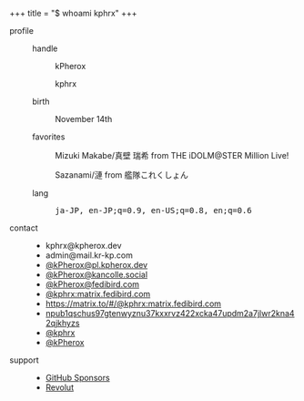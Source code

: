 +++
title = "$ whoami kphrx"
+++

<dl>
<dt id="profile">profile
  <dd>
    <dl>
    <dt>handle
      <dd><p>kPherox</p>
      <dd><p>kphrx</p>
    <dt>birth
      <dd><p>November 14th</p>
    <dt>favorites
      <dd><p>Mizuki Makabe/真壁 瑞希 from THE iDOLM@STER Million Live!</p>
      <dd><p>Sazanami/漣 from 艦隊これくしょん</p>
    <dt>lang
      <dd><pre>ja-JP, en-JP;q=0.9, en-US;q=0.8, en;q=0.6</pre>
    </dl>

<dt id="contact">contact
  <dd>
    <ul>
      <li data-type="mailto"><a>kphrx@kpherox.dev</a></li>
      <li data-type="mailto"><a>admin@mail.kr-kp.com</a></li>
      <li data-type="activitypub"><a rel="me" target="_blank" href="https://pl.kpherox.dev/users/kPherox">@kPherox@pl.kpherox.dev</a></li>
      <li data-type="activitypub"><a rel="me" target="_blank" href="https://kancolle.social/@kPherox">@kPherox@kancolle.social</a></li>
      <li data-type="activitypub"><a rel="me" target="_blank" href="https://fedibird.com/@kPherox">@kPherox@fedibird.com</a></li>
      <li data-type="activitypub" style="display:none"><a rel="me" target="_blank" href="https://pawoo.net/@kPherox">@kPherox@pawoo.net</a></li>
      <li data-type="activitypub" style="display:none"><a rel="me" target="_blank" href="https://mastodon.social/@kPherox">@kPherox@mastodon.social</a></li>
      <li data-type="matrix"><a rel="me" target="_blank" href="matrix:u/kphrx:matrix.fedibird.com">@kphrx:matrix.fedibird.com</a></li>
      <li data-type="matrix_to"><a rel="me" target="_blank" href="https://matrix.to/#/@kphrx:matrix.fedibird.com">https://matrix.to/#/@kphrx:matrix.fedibird.com</a></li>
      <li data-type="nostr"><a rel="me" href="nostr:nprofile1qqsqgvt7gzly9uehzpf7gltrrpkp249rvtw6lwqka4wlf0hp4tf764q9l89h5">npub1qschus97gtenwyznu37kxxrvz422xcka47updm2a7jlwr2kna42qjkhyzs</a></li>
      <li data-type="twitter"><a rel="me noreferrer" target="_blank" href="https://twitter.com/kphrx">@kphrx</a></li>
      <li data-type="twitter"><a rel="me noreferrer" target="_blank" href="https://twitter.com/kPherox">@kPherox</a></li>
    </ul>

<dt id="support">support
  <dd>
    <ul>
      <li><a rel="payment noreferrer" target="_blank" href="https://github.com/sponsors/kphrx">GitHub Sponsors</a></li>
      <li><a rel="payment noreferrer" target="_blank" href="https://revolut.me/kphrx">Revolut</a></li>
    </ul>
</dl>
